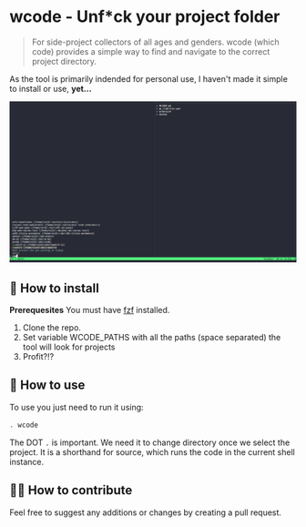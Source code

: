 # wcode - Unf*ck your project folder

> For side-project collectors of all ages and genders.
wcode (which code) provides a simple way to find and navigate to the correct project directory.

As the tool is primarily indended for personal use, I haven't made it simple to install or use, **yet...**

![wcode Showcase](./wcode_showcase.png)

## 🌱 How to install
**Prerequesites**
You must have [fzf](https://github.com/junegunn/fzf) installed.

1. Clone the repo.
2. Set variable WCODE_PATHS with all the paths (space separated) the tool will look for projects
3. Profit?!?

## 🌷 How to use
To use you just need to run it using:
```sh
. wcode
```

The DOT `.` is important. We need it to change directory once we select the project. It is a shorthand for source, which runs the code in the current shell instance.

## 🧑‍🌾 How to contribute
Feel free to suggest any additions or changes by creating a pull request.
